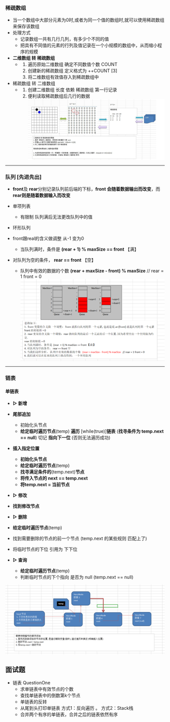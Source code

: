 ### 稀疏数组

- 当一个数组中大部分元素为0时,或者为同一个值的数组时,就可以使用稀疏数组来保存该数组
- 处理方式
  - 记录数组一共有几行几列，有多少个不同的值
  - 把具有不同值的元素的行列及值记录在一个小规模的数组中，从而缩小程序的规模
- **二维数组 转 稀疏数组**
  - 1. 遍历原始二维数组 确定不同数值个数 COUNT
    2. 创建新的稀疏数组 定义格式为  ++COUNT [3]
    3. 将二维数组有效值存入到稀疏数组中
- 稀疏数组 转 二维数组
  - 1. 创建二维数组 长度 依赖 稀疏数组 第一行记录
    2. 便利读取稀疏数组后几行的数据
![](./pics/稀疏数组与二维数组转换.PNG)
**********************
### 队列 [先进先出]
- **front**及 **rear**分别记录队列前后端的下标，**front 会随着数据输出而改变**，而 **rear则是随着数据输入而改变** 
- 单项列表

  - 有限制 队列满后无法更改队列中的值

- 环形队列 
- front跟real的含义做调整 从-1 变为0
  - 当队列满时，条件是  **(rear  + 1) % maxSize == front** 【满】
- 对队列为空的条件， **rear == front** 【空】
  -  队列中有效的数据的个数   **(rear + maxSize - front) % maxSize**   // rear = 1 front = 0 
![](./pics/队列之环形队列.PNG)
***************************
### 链表

#### 单链表

- **▷ 新增**
- **尾部追加**
    - 初始化头节点
    - **给定临时遍历节点**(temp) **遍历** [while(true)]**链表** (**找寻条件为 temp.next == null**) 切记 **指向下一位** (否则无法遍历成功)
  
- **插入指定位置**
    - **初始化头节点**
    - **给定临时遍历节点**(temp) 
    - **找寻满足条件的**(temp.next)**节点**
    - **将传入节点的 next == temp.next**
    - **将temp.next = 当前节点**
  


- **▷ 修改**  
- **找到修改节点**
- **▷ 删除**
-  **给定临时遍历节点**(temp)
  -  找到需要删除的节点的前一个节点 (temp.next 的某些规则 匹配上了)
  -  将临时节点的下位 引用为 下下位
- **▷ 查询**

  - **给定临时遍历节点**(temp)
  - 判断临时节点的下个指向 是否为 null  (temp.next == null)

![](./pics/链表之单项链表的顺序存储.PNG)


## 面试题
- 链表 QuestionOne
    - 求单链表中有效节点的个数
    - 查找单链表中的倒数第k个节点 
    - 单链表的反转
    - 从尾到头打印单链表 方式1：反向遍历 。 方式2：Stack栈
    - 合并两个有序的单链表，合并之后的链表依然有序


